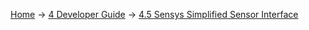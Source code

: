 [Home](Home) -> [4 Developer Guide](4-Developer-Guide) -> [4.5 Sensys Simplified Sensor Interface](4.5-Sensys-Simplified-Sensor-Interface)

